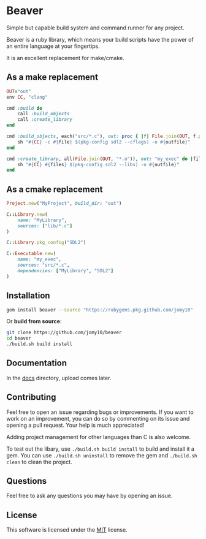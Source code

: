 # Beaver

Simple but capable build system and command runner for any project.

Beaver is a ruby library, which means your build scripts have the power of an
entire language at your fingertips.

It is an excellent replacement for make/cmake.

## As a make replacement

```ruby
OUT="out"
env CC, "clang"

cmd :build do
    call :build_objects
    call :create_library
end

cmd :build_objects, each("src/*.c"), out: proc { |f| File.join(OUT, f.path + ".o") } do |file, outfile|
    sh "#{CC} -c #{file} $(pkg-config sdl2 --cflags) -o #{outfile}"
end

cmd :create_library, all(File.join(OUT, "*.o")), out: "my_exec" do |files, outfile|
    sh "#{CC} #{files} $(pkg-config sdl2 --libs) -o #{outfile}"
end
```

## As a cmake replacement

```ruby
Project.new("MyProject", build_dir: "out")

C::Library.new(
    name: "MyLibrary",
    sources: ["lib/*.c"]
)

C::Library.pkg_config("SDL2")

C::Executable.new(
    name: "my_exec",
    sources: "src/*.c",
    dependencies: ["MyLibrary", "SDL2"]
)
```

## Installation

```sh
gem install beaver --source "https://rubygems.pkg.github.com/jomy10"
```

Or **build from source**:

```sh
git clone https://github.com/jomy10/beaver
cd beaver
./build.sh build install
```

## Documentation

In the [docs](./docs) directory, upload comes later.

## Contributing

Feel free to open an issue regarding bugs or improvements. If you want to work
on an improvement, you can do so by commenting on its issue and opening a pull
request. Your help is much appreciated!

Adding project management for other languages than C is also welcome.

To test out the libary, use `./build.sh build install` to build and install it a
gem. You can use `./build.sh uninstall` to remove the gem and `./build.sh clean`
to clean the project.

## Questions

Feel free to ask any questions you may have by opening an issue.

## License

This software is licensed under the [MIT](LICENSE) license.

